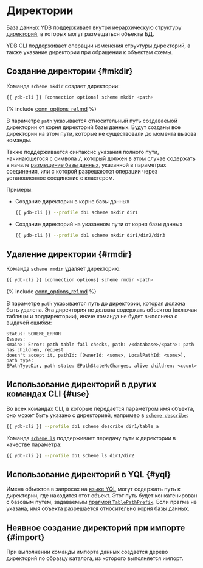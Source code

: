 # Директории

База данных YDB поддерживает внутри иерархическую структуру [директорий](../../../../concepts/datamodel.md#dir), в которых могут размещаться объекты БД.

YDB CLI поддерживает операции изменения структуры директорий, а также указание директории при обращении к объектам схемы.

## Создание директории {#mkdir}

Команда `scheme mkdir` создает директории:

``` bash
{{ ydb-cli }} [connection options] scheme mkdir <path>
```

{% include [conn_options_ref.md](conn_options_ref.md) %}

В параметре `path` указывается относительный путь создаваемой директории от корня директорий базы данных. Будут созданы все директории на этом пути, которые не существовали до момента вызова команды.

Также поддерживается синтаксис указания полного пути, начинающегося с символа `/`, который должен в этом случае содержать в начале [размещение базы данных](../../../../concepts/connect.md#database), указанной в параметрах соединения, или с которой разрешаются операции через установленное соединение с кластером.

Примеры:

- Создание директории в корне базы данных

  ``` bash
  {{ ydb-cli }} --profile db1 scheme mkdir dir1
  ```

- Создание директорий на указанном пути от корня базы данных

  ``` bash
  {{ ydb-cli }} --profile db1 scheme mkdir dir1/dir2/dir3
  ```

## Удаление директории {#rmdir}

Команда `scheme rmdir` удаляет директорию:

``` bash
{{ ydb-cli }} [connection options] scheme rmdir <path>
```

{% include [conn_options_ref.md](conn_options_ref.md) %}

В параметре `path` указывается путь до директории, которая должна быть удалена. Эта директория не должна содержать объектов (включая таблицы и поддиректории), иначе команда не будет выполнена с выдачей ошибки:

``` text
Status: SCHEME_ERROR
Issues: 
<main>: Error: path table fail checks, path: /<database>/<path>: path has children, request 
doesn't accept it, pathId: [OwnerId: <some>, LocalPathId: <some>], path type: 
EPathTypeDir, path state: EPathStateNoChanges, alive children: <count>
```

## Использование директорий в других командах CLI {#use}

Во всех командах CLI, в которые передается параметром имя объекта, оно может быть указано с директорией, например в [`scheme describe`](../scheme-describe.md):

``` bash
{{ ydb-cli }} --profile db1 scheme describe dir1/table_a
```

Команда [`scheme ls`](../scheme-ls.md) поддерживает передачу пути к директории в качестве параметра:

``` bash
{{ ydb-cli }} --profile db1 scheme ls dir1/dir2
```

## Использование директорий в YQL {#yql}

Имена объектов в запросах на [языке YQL](../../../../yql/reference/index.md) могут содержать путь к директории, где находится этот объект. Этот путь будет конкатенирован с базовым путем, задаваемым [прагмой `TablePathPrefix`](../../../../yql/reference/syntax/pragma.md#table-path-prefix). Если прагма не указана, имя объекта разрешается относительно корня базы данных.

## Неявное создание директорий при импорте {#import}

При выполнении команды импорта данных создается дерево директорий по образцу каталога, из которого выполняется импорт.